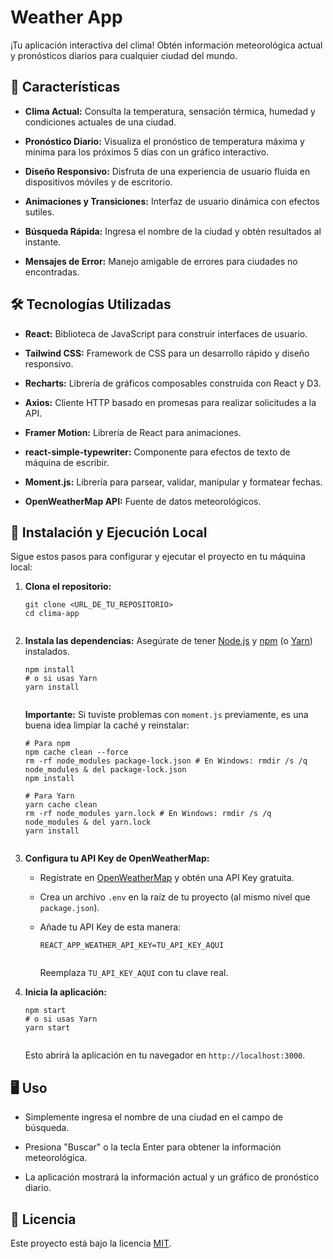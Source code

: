 #  Weather App

¡Tu aplicación interactiva del clima! Obtén información meteorológica actual y pronósticos diarios para cualquier ciudad del mundo.

## 🌟 Características

* **Clima Actual:** Consulta la temperatura, sensación térmica, humedad y condiciones actuales de una ciudad.

* **Pronóstico Diario:** Visualiza el pronóstico de temperatura máxima y mínima para los próximos 5 días con un gráfico interactivo.

* **Diseño Responsivo:** Disfruta de una experiencia de usuario fluida en dispositivos móviles y de escritorio.

* **Animaciones y Transiciones:** Interfaz de usuario dinámica con efectos sutiles.

* **Búsqueda Rápida:** Ingresa el nombre de la ciudad y obtén resultados al instante.

* **Mensajes de Error:** Manejo amigable de errores para ciudades no encontradas.

## 🛠️ Tecnologías Utilizadas

* **React:** Biblioteca de JavaScript para construir interfaces de usuario.

* **Tailwind CSS:** Framework de CSS para un desarrollo rápido y diseño responsivo.

* **Recharts:** Librería de gráficos composables construida con React y D3.

* **Axios:** Cliente HTTP basado en promesas para realizar solicitudes a la API.

* **Framer Motion:** Librería de React para animaciones.

* **react-simple-typewriter:** Componente para efectos de texto de máquina de escribir.

* **Moment.js:** Librería para parsear, validar, manipular y formatear fechas.

* **OpenWeatherMap API:** Fuente de datos meteorológicos.

## 🚀 Instalación y Ejecución Local

Sigue estos pasos para configurar y ejecutar el proyecto en tu máquina local:

1.  **Clona el repositorio:**

    ```
    git clone <URL_DE_TU_REPOSITORIO>
    cd clima-app


    ```

2.  **Instala las dependencias:**
    Asegúrate de tener [Node.js](https://nodejs.org/) y [npm](https://www.npmjs.com/) (o [Yarn](https://yarnpkg.com/)) instalados.

    ```
    npm install
    # o si usas Yarn
    yarn install


    ```

    **Importante:** Si tuviste problemas con `moment.js` previamente, es una buena idea limpiar la caché y reinstalar:

    ```
    # Para npm
    npm cache clean --force
    rm -rf node_modules package-lock.json # En Windows: rmdir /s /q node_modules & del package-lock.json
    npm install

    # Para Yarn
    yarn cache clean
    rm -rf node_modules yarn.lock # En Windows: rmdir /s /q node_modules & del yarn.lock
    yarn install


    ```

3.  **Configura tu API Key de OpenWeatherMap:**

    * Regístrate en [OpenWeatherMap](https://openweathermap.org/) y obtén una API Key gratuita.

    * Crea un archivo `.env` en la raíz de tu proyecto (al mismo nivel que `package.json`).

    * Añade tu API Key de esta manera:

        ```
        REACT_APP_WEATHER_API_KEY=TU_API_KEY_AQUI


        ```

        Reemplaza `TU_API_KEY_AQUI` con tu clave real.

4.  **Inicia la aplicación:**

    ```
    npm start
    # o si usas Yarn
    yarn start


    ```

    Esto abrirá la aplicación en tu navegador en `http://localhost:3000`.

## 🖥️ Uso

* Simplemente ingresa el nombre de una ciudad en el campo de búsqueda.

* Presiona "Buscar" o la tecla Enter para obtener la información meteorológica.

* La aplicación mostrará la información actual y un gráfico de pronóstico diario.

## 📄 Licencia

Este proyecto está bajo la licencia [MIT](https://opensource.org/licenses/MIT).
